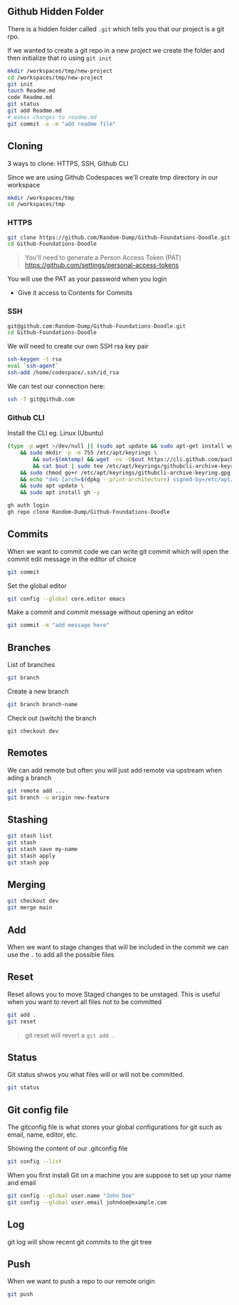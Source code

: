 ## Github Hidden Folder

There is a hidden folder called `.git` which tells you that our project is a git rpo.

If we wanted to create a git repo in a new project we create the folder and then initialize that ro using `git init`

```sh
mkdir /workspaces/tmp/new-project
cd /workspaces/tmp/new-project
git init
touch Readme.md
code Readme.md
git status
git add Readme.md
# makes changes to readme.md
git commit -a -m "add readme file"
```

## Cloning

3 ways to clone: HTTPS, SSH, Github CLI

Since we are using Github Codespaces we'll create tmp directory in our workspace
```sh
mkdir /workspaces/tmp
cd /workspaces/tmp
```

### HTTPS

```sh
git clone https://github.com/Random-Dump/Github-Foundations-Doodle.git
cd Github-Foundations-Doodle
```

> You'll need to generate a Person Access Token (PAT)
https://github.com/settings/personal-access-tokens

You will use the PAT as your password when you login

- Give it access to Contents for Commits

### SSH

```sh
git@github.com:Random-Dump/Github-Foundations-Doodle.git
cd Github-Foundations-Doodle
```

We will need to create our own SSH rsa key pair
```sh
ssh-keygen -t rsa
eval `ssh-agent`
ssh-add /home/codespace/.ssh/id_rsa
```

We can test our connection here:
```sh
ssh -T git@github.com
```

### Github CLI

Install the CLI
eg. Linux (Ubuntu)
```sh
(type -p wget >/dev/null || (sudo apt update && sudo apt-get install wget -y)) \
	&& sudo mkdir -p -m 755 /etc/apt/keyrings \
        && out=$(mktemp) && wget -nv -O$out https://cli.github.com/packages/githubcli-archive-keyring.gpg \
        && cat $out | sudo tee /etc/apt/keyrings/githubcli-archive-keyring.gpg > /dev/null \
	&& sudo chmod go+r /etc/apt/keyrings/githubcli-archive-keyring.gpg \
	&& echo "deb [arch=$(dpkg --print-architecture) signed-by=/etc/apt/keyrings/githubcli-archive-keyring.gpg] https://cli.github.com/packages stable main" | sudo tee /etc/apt/sources.list.d/github-cli.list > /dev/null \
	&& sudo apt update \
	&& sudo apt install gh -y
```

```sh
gh auth login
gh repo clone Random-Dump/Github-Foundations-Doodle
```

## Commits

When we want to commit code we can write git commit which will open the commit edit message in the editor of choice

```sh
git commit
```

Set the global editor
```sh
git config --global core.editor emacs
```

Make a commit and commit message without opening an editor
```sh
git commit -m "add message here"
```

## Branches

List of branches
```sh
git branch
```

Create a new branch
```sh
git branch branch-name
```

Check out (switch) the branch
```
git checkout dev
```

## Remotes 

We can add remote but often you will just add remote via upstream when ading a branch

```sh
git remote add ...
git branch -u origin new-feature
```

## Stashing

```sh
git stash list
git stash
git stash save my-name
git stash apply
git stash pop
```

## Merging

```sh
git checkout dev
git merge main 
```

## Add 

When we want to stage changes that will be included in the commit we can use the `.` to add all the possible files

## Reset

Reset allows you to move Staged changes to be unstaged.
This is useful when you want to revert all files not to be committed

```sh
git add .
git reset
```

> git reset will revert a `git add .`

## Status

Git status shwos you what files will or will not be committed.

```sh
git status
```
## Git config file

The gitconfig file is what stores your global configurations for git such as email, name, editor, etc.

Showing the content of our .gitconfig file
```sh
git config --list
```

When you first install Git on a machine you are suppose to set up your name and email
```sh
git config --global user.name "John Doe"
git config --global user.email johndoe@example.com
```

## Log

git log will show recent git commits to the git tree

## Push

When we want to push a repo to our remote origin

```sh
git push
```
